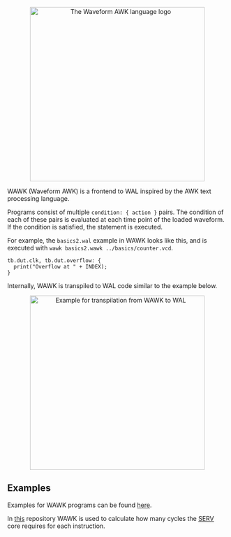 <p align="center">
  <img src="https://wal-lang.org/static/wawk-logo.png?" alt="The Waveform AWK language logo" width="400"/>
</p>


WAWK (Waveform AWK) is a frontend to WAL inspired by the AWK text processing language.

Programs consist of multiple `condition: { action }` pairs.
The condition of each of these pairs is evaluated at each time point of the loaded waveform.
If the condition is satisfied, the statement is executed.

For example, the `basics2.wal` example in WAWK looks like this, and is executed with `wawk basics2.wawk ../basics/counter.vcd`.

```
tb.dut.clk, tb.dut.overflow: {
  print("Overflow at " + INDEX);	 
}
```

Internally, WAWK is transpiled to WAL code similar to the example below.

<p align="center">
  <img src="https://wal-lang.org/static/wawk.png?" alt="Example for transpilation from WAWK to WAL" width="400"/>
</p>

## Examples
Examples for WAWK programs can be found [here](https://github.com/ics-jku/wal/tree/main/examples/wawk).

In [this](https://github.com/LucasKl/serv-cpi) repository WAWK is used to calculate how many cycles the [SERV](https://github.com/olofk/serv) core requires for each instruction.
